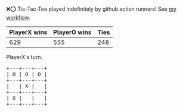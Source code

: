 :x::o: Tic-Tac-Toe played indefinitely by github action runners! See [my workflow](.github/workflows/play.yaml).

|PlayerX wins|PlayerO wins|Ties|
|-|-|-|
|629|555|248|

PlayerX's turn.

<pre>
+---+---+---+
| O | O | O |
+---+---+---+
|   | X |   |
+---+---+---+
| X |   |   |
+---+---+---+
</pre>
